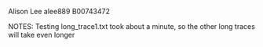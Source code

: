 Alison Lee
alee889
B00743472

NOTES:
Testing long_trace1.txt took about a minute, so the other long traces will take even longer